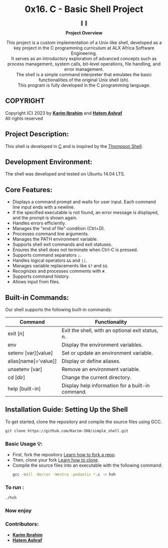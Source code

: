 <h1 align="center">
  0x16. C - Basic Shell Project
</h1>

<p align="center">
   📝 🚀
</p>

<p align="center">
  <strong>
   Project Overview
  </strong>
</p>

<p align="center">
This project is a custom implementation of a Unix-like shell, developed as a key project in the C programming curriculum at ALX Africa Software Engineering. </br>
It serves as an introductory exploration of advanced concepts such as process management, system calls, bit-level operations, file handling, and error management. </br>
The shell is a simple command interpreter that emulates the basic functionalities of the original Unix shell (sh). </br>
This program is fully developed in the C programming language.
</p>

## COPYRIGHT
Copyright (C) 2023 by [**Karim Ibrahim**](https://github.com/Karim-308) and [**Hatem Ashraf**](https://github.com/Hatem-Ashraf)</br>
All rights reserved 


## Project Description:
This shell is developed in [C](https://en.wikipedia.org/wiki/C_(programming_language)) and is inspired by the [Thompson Shell](https://en.wikipedia.org/wiki/Thompson_shell).

## Development Environment:

The shell was developed and tested on Ubuntu 14.04 LTS.

## Core Features:
* Displays a command prompt and waits for user input. Each command line input ends with a newline.
* If the specified executable is not found, an error message is displayed, and the prompt is shown again.
* Handles errors efficiently.
* Manages the "end of file" condition (Ctrl+D).
* Processes command line arguments.
* Manages the PATH environment variable.
* Supports shell exit commands and exit statuses.
* Ensures the shell does not terminate when Ctrl-C is pressed.
* Supports command separators `;`.
* Handles logical operators `&&` and `||`.
* Manages variable replacements like `$?` and `$$`.
* Recognizes and processes comments with `#`.
* Supports command history.
* Allows input from files.

## Built-in Commands:
Our shell supports the following built-in commands:

| Command             | Functionality                                                                            |
| ------------------- | ----------------------------------------------------------------------------------------- |
| exit [n]            | Exit the shell, with an optional exit status, n.                                          |
| env                 | Display the environment variables.                                                        |
| setenv [var][value] | Set or update an environment variable.                                                    |
| alias[name[='value]]| Display or define aliases.                                                                |
| unsetenv [var]      | Remove an environment variable.                                                           |
| cd [dir]            | Change the current directory.                                                             |
| help [built-in]     | Display help information for a built-in command.                                          |

## Installation Guide: Setting Up the Shell

To get started, clone the repository and compile the source files using GCC.

```bash
git clone https://github.com/Karim-308/simple_shell.git
```


### Basic Usage 💡:
- First, fork the repository [Learn how to fork a repo](https://docs.github.com/en/github/getting-started-with-github/fork-a-repo).
- Then, clone your fork [Learn how to clone](https://docs.github.com/en/github/creating-cloning-and-archiving-repositories/cloning-a-repository).
- Compile the source files into an executable with the following command:
  ```bash
  gcc -Wall -Werror -Wextra -pedantic *.c -o hsh
  ```

### To run :
  ```bash
./hsh
  ```

### Now enjoy 

### Contributors:
- [**Karim Ibrahim**](https://github.com/Karim-308)
- [**Hatem Ashraf**](https://github.com/Hatem-Ashraf)




